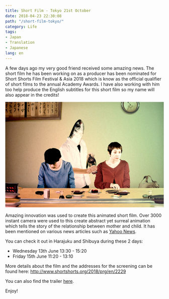 ```yaml
---
title: Short Film - Tokyo 21st October
date: 2018-04-23 22:30:08
path: "/short-film-tokyo/"
category: Life
tags:
- Japan
- Translation
- Japanese
lang: en
---
```


A few days ago my very good friend received some amazing news. The short film he has been working on as a producer has been nominated for Short Shorts Film Festival & Asia 2018 which is know as the official qualifier of short films to the annual Academy Awards. I have also working with him too help produce the English subtitles for this short film so my name will also appear in the credits!

 ![A short film about mother and son in discussion at a sushi restaurant](./tokyo-thumbnail.jpg)

Amazing innovation was used to create this animated short film. Over 3000 instant camera were used to this create abstract yet surreal animation which tells the story of the relationship between mother and child. It has been mentioned on various news articles such as [Yahoo News](https://headlines.yahoo.co.jp/hl?a=20180418-00000040-sph-ent.view-000).

You can check it out in Harajuku and Shibuya during these 2 days:
- Wednesday 13th June 13:30 - 15:20
- Friday 15th June 11:20 - 13:10

More details about the film and the addresses for the screening can be found here:
http://www.shortshorts.org/2018/prg/en/2229

You can also find the trailer [here](https://www.youtube.com/watch?v=A-mc8Rs-ZoI&feature=youtu.be).

Enjoy!